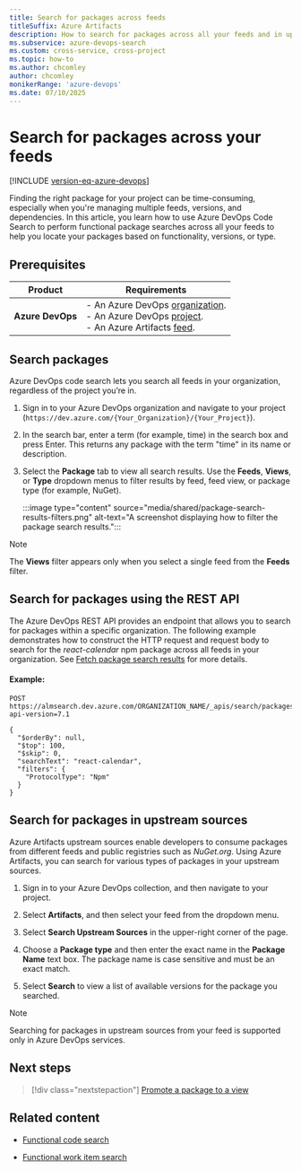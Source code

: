 ```yaml
---
title: Search for packages across feeds
titleSuffix: Azure Artifacts
description: How to search for packages across all your feeds and in upstream sources in an Azure DevOps organization.
ms.subservice: azure-devops-search
ms.custom: cross-service, cross-project
ms.topic: how-to
ms.author: chcomley
author: chcomley
monikerRange: 'azure-devops'
ms.date: 07/10/2025
---
```


# Search for packages across your feeds

[!INCLUDE [version-eq-azure-devops](../../includes/version-eq-azure-devops.md)]

Finding the right package for your project can be time-consuming, especially when you're managing multiple feeds, versions, and dependencies. In this article, you learn how to use Azure DevOps Code Search to perform functional package searches across all your feeds to help you locate your packages based on functionality, versions, or type.

## Prerequisites

| **Product**        | **Requirements**  |
|--------------------|-------------------|
| **Azure DevOps**   | - An Azure DevOps [organization](../../organizations/accounts/create-organization.md).<br>- An Azure DevOps [project](../../organizations/projects/create-project.md).<br> - An Azure Artifacts [feed](../../artifacts/start-using-azure-artifacts.md#create-a-new-feed). |

## Search packages

Azure DevOps code search lets you search all feeds in your organization, regardless of the project you’re in.

1. Sign in to your Azure DevOps organization and navigate to your project (`https://dev.azure.com/{Your_Organization}/{Your_Project}`).

1. In the search bar, enter a term (for example, time) in the search box and press Enter. This returns any package with the term "time" in its name or description.

1. Select the **Package** tab to view all search results. Use the **Feeds**, **Views**, or **Type** dropdown menus to filter results by feed, feed view, or package type (for example, NuGet).

	:::image type="content" source="media/shared/package-search-results-filters.png" alt-text="A screenshot displaying how to filter the package search results.":::

> [!NOTE]
> The **Views** filter appears only when you select a single feed from the **Feeds** filter.

## Search for packages using the REST API

The Azure DevOps REST API provides an endpoint that allows you to search for packages within a specific organization. The following example demonstrates how to construct the HTTP request and request body to search for the *react-calendar* npm package across all feeds in your organization. See [Fetch package search results](/rest/api/azure/devops/search/package-search-results/fetch-package-search-results) for more details.

#### Example:

```Command
POST https://almsearch.dev.azure.com/ORGANIZATION_NAME/_apis/search/packagesearchresults?api-version=7.1
```

```Request body
{
  "$orderBy": null,
  "$top": 100,
  "$skip": 0,
  "searchText": "react-calendar",
  "filters": {
    "ProtocolType": "Npm"
  }
}
```

## Search for packages in upstream sources

Azure Artifacts upstream sources enable developers to consume packages from different feeds and public registries such as *NuGet.org*. Using Azure Artifacts, you can search for various types of packages in your upstream sources. 

1. Sign in to your Azure DevOps collection, and then navigate to your project.

1. Select **Artifacts**, and then select your feed from the dropdown menu.

1. Select **Search Upstream Sources** in the upper-right corner of the page.

1. Choose a **Package type** and then enter the exact name in the **Package Name** text box. The package name is case sensitive and must be an exact match.

1. Select **Search** to view a list of available versions for the package you searched.

> [!NOTE]
> Searching for packages in upstream sources from your feed is supported only in Azure DevOps services.

## Next steps

> [!div class="nextstepaction"]
> [Promote a package to a view](../../artifacts//feeds/views.md)

## Related content

- [Functional code search](functional-code-search.md)

- [Functional work item search](functional-work-item-search.md)
